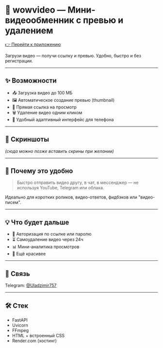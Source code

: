 # 🎥 wowvideo — Мини-видеообменник с превью и удалением

[👉 Перейти к приложению](https://wowvideo.onrender.com)

Загрузи видео — получи ссылку и превью. Удобно, быстро и без регистрации.

---

## ✨ Возможности

- 📤 Загрузка видео до 100 МБ
- 🖼 Автоматическое создание превью (thumbnail)
- 🔗 Прямая ссылка на просмотр
- 🗑 Удаление видео одним кликом
- 📱 Удобный адаптивный интерфейс для телефона

---

## 📸 Скриншоты

*(сюда можно позже вставить скрины при желании)*

---

## 🚀 Почему это удобно

> Быстро отправить видео другу, в чат, в мессенджер — не используя YouTube, Telegram или облака.

Идеально для коротких роликов, видео-ответов, фидбэков или "видео-писем".

---

## 💡 Что будет дальше

- 🔐 Авторизация по ссылке или паролю
- ⏳ Самоудаление видео через 24ч
- 📊 Мини-аналитика просмотров
- 🎨 Ещё красивее

---

## 🤝 Связь

Telegram: [@Uladzimir757](https://t.me/Uladzimir757)

---

## 🛠 Стек

- FastAPI
- Uvicorn
- FFmpeg
- HTML + встроенный CSS
- Render.com (хостинг)
